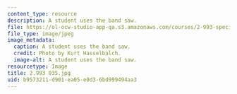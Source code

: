 ```yaml
---
content_type: resource
description: A student uses the band saw.
file: https://ol-ocw-studio-app-qa.s3.amazonaws.com/courses/2-993-special-topics-in-mechanical-engineering-the-art-and-science-of-boat-design-january-iap-2007/b9573211d901ea05e0d36bd999494aa3_2993035.jpg
file_type: image/jpeg
image_metadata:
  caption: A student uses the band saw.
  credit: Photo by Kurt Hasselbalch.
  image-alt: A student uses the band saw.
resourcetype: Image
title: 2.993 035.jpg
uid: b9573211-d901-ea05-e0d3-6bd999494aa3
---
```

